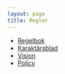 ```yaml
---
layout: page
title: Regler
---
```

- [Regelbok](https://www.dropbox.com/s/s9dmvzx134qo1ax/Treachery%20Master%20Document.pdf?dl=1)
- [Karaktärsblad](../public/files/treachery_sheet-silverG.pdf)
- [Vision](https://www.dropbox.com/s/u7lxufd6pcpl2az/Treachery%20Vision.pdf?dl=1)
- [Policy](https://www.dropbox.com/s/7j77t7761ngdwog/Policy.pdf?dl=1)
